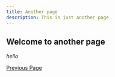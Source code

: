 ```yaml
---
title: Another page
description: This is just another page
---
```


## Welcome to another page

_hello_

[Previous Page](./)